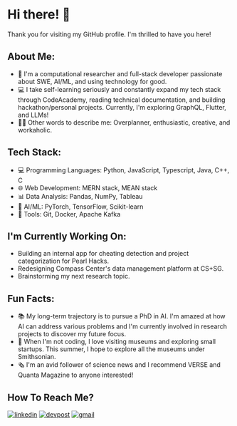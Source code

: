 # Hi there! 👋

Thank you for visiting my GitHub profile. I'm thrilled to have you here!

## About Me:
- 🔬 I'm a computational researcher and full-stack developer passionate about SWE, AI/ML, and using technology for good.
- 💻 I take self-learning seriously and constantly expand my tech stack through CodeAcademy, reading technical documentation, and building hackathon/personal projects. Currently, I'm exploring GraphQL, Flutter, and LLMs!
- 👩🏻 Other words to describe me: Overplanner, enthusiastic, creative, and workaholic.

## Tech Stack:
- 💻 Programming Languages: Python, JavaScript, Typescript, Java, C++, C
- 🌐 Web Development: MERN stack, MEAN stack
- 📊 Data Analysis: Pandas, NumPy, Tableau
- 🤖 AI/ML: PyTorch, TensorFlow, Scikit-learn
- 🚀 Tools: Git, Docker, Apache Kafka

## I'm Currently Working On:
- Building an internal app for cheating detection and project categorization for Pearl Hacks.
- Redesigning Compass Center's data management platform at CS+SG.
- Brainstorming my next research topic.

## Fun Facts:
- 📚 My long-term trajectory is to pursue a PhD in AI. I'm amazed at how AI can address various problems and I'm currently involved in research projects to discover my future focus.
- 🔭 When I'm not coding, I love visiting museums and exploring small startups. This summer, I hope to explore all the museums under Smithsonian.
- 🗞 I'm an avid follower of science news and I recommend VERSE and Quanta Magazine to anyone interested!

## How To Reach Me?
[![linkedin](https://img.shields.io/badge/LinkedIn-0A66C2?style=for-the-badge&logo=LinkedIn&logoColor=white)](https://www.linkedin.com/in/meliora-ho/)
[![devpost](https://img.shields.io/badge/Devpost-0078D7?style=for-the-badge&logo=Devpost&logoColor=white)](https://devpost.com/melioraho9?ref_content=user-portfolio&ref_feature=portfolio&ref_medium=global-nav)
[![gmail](https://img.shields.io/badge/Gmail-EA4335?style=for-the-badge&logo=Gmail&logoColor=white)](mailto:melioraho9@gmail.com)
